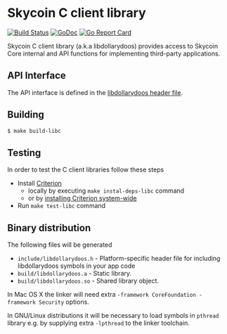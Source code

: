 
# Skycoin C client library

[![Build Status](https://travis-ci.org/dollarydoos/dollarydoos.svg)](https://travis-ci.org/dollarydoos/dollarydoos)
[![GoDoc](https://godoc.org/github.com/dollarydooslab/dollarydoos?status.svg)](https://godoc.org/github.com/dollarydooslab/dollarydoos)
[![Go Report Card](https://goreportcard.com/badge/github.com/dollarydooslab/dollarydoos)](https://goreportcard.com/report/github.com/dollarydooslab/dollarydoos)

Skycoin C client library (a.k.a libdollarydoos) provides access to Skycoin Core
internal and API functions for implementing third-party applications.

## API Interface

The API interface is defined in the [libdollarydoos header file](/include/libdollarydoos.h).

## Building

```sh
$ make build-libc
```

## Testing

In order to test the C client libraries follow these steps

- Install [Criterion](https://github.com/Snaipe/Criterion)
  * locally by executing `make instal-deps-libc` command
  * or by [installing Criterion system-wide](https://github.com/Snaipe/Criterion#packages)
- Run `make test-libc` command

## Binary distribution

The following files will be generated

- `include/libdollarydoos.h` - Platform-specific header file for including libdollarydoos symbols in your app code
- `build/libdollarydoos.a` - Static library.
- `build/libdollarydoos.so` - Shared library object.

In Mac OS X the linker will need extra `-framework CoreFoundation -framework Security`
options.

In GNU/Linux distributions it will be necessary to load symbols in `pthread`
library e.g. by supplying extra `-lpthread` to the linker toolchain.

